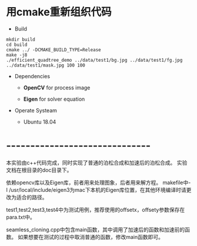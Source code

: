 # 用cmake重新组织代码

- Build

```shell
mkdir build
cd build
cmake ../ -DCMAKE_BUILD_TYPE=Release
make -j8
./efficient_quadtree_demo ../data/test1/bg.jpg ../data/test1/fg.jpg ../data/test1/mask.jpg 100 100 
```

- Dependencies

    - **OpenCV** for process image
    
    - **Eigen**  for solver equation
    
- Operate Systeam

    - Ubuntu 18.04    
     

# ------------------------------

本实验由c++代码完成，同时实现了普通的泊松合成和加速后的泊松合成。
实验文档在根目录的doc目录下。

依赖opencv库以及Eigen库，前者用来处理图象，后者用来解方程。
makefile中-I /usr/local/include/eigen3为mac下本机的Eigen库位置，在其他环境编译时请更改为适合的路径。

test1,test2,test3,test4中为测试用例，推荐使用的offsetx，offsety参数保存在para.txt中。

seamless_cloning.cpp中包含main函数，其中调用了加速后的函数和加速前的函数。
如果想要在测试的过程中取消普通的函数，修改main函数即可。